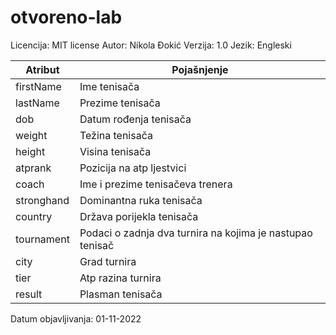 # otvoreno-lab
Licencija: MIT license
Autor: Nikola Đokić
Verzija: 1.0
Jezik: Engleski

| Atribut    | Pojašnjenje                                               |
|------------|-----------------------------------------------------------|
| firstName  | Ime tenisača                                              |
| lastName   | Prezime tenisača                                          |
| dob        | Datum rođenja tenisača                                    |
| weight     | Težina tenisača                                           |
| height     | Visina tenisača                                           |
| atprank    | Pozicija na atp ljestvici                                 |
| coach      | Ime i prezime tenisačeva trenera                          |
| stronghand | Dominantna ruka tenisača                                  |
| country    | Država porijekla tenisača                                 |
| tournament | Podaci o zadnja dva turnira na kojima je nastupao tenisač |
| city       | Grad turnira                                              |
| tier       | Atp razina turnira                                        |
| result     | Plasman tenisača                                          |

Datum objavljivanja: 01-11-2022
